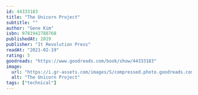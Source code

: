 ```yaml
---
id: 44333183
title: "The Unicorn Project"
subtitle: ""
author: "Gene Kim"
isbn: 9781942788768
publishedAt: 2019
publisher: "It Revolution Press"
readAt: "2021-02-19"
rating: 5
goodreads: "https://www.goodreads.com/book/show/44333183"
image:
  url: "https://i.gr-assets.com/images/S/compressed.photo.goodreads.com/books/1566877586l/44333183.jpg"
  alt: "The Unicorn Project"
tags: ["technical"]
---
```


